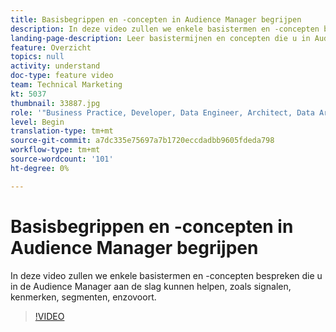 ```yaml
---
title: Basisbegrippen en -concepten in Audience Manager begrijpen
description: In deze video zullen we enkele basistermen en -concepten bespreken die u in de Audience Manager aan de slag kunnen helpen, zoals signalen, kenmerken, segmenten, enzovoort.
landing-page-description: Leer basistermijnen en concepten die u in Audience Manager, met inbegrip van signalen, eigenschappen, segmenten, en meer zullen beginnen.
feature: Overzicht
topics: null
activity: understand
doc-type: feature video
team: Technical Marketing
kt: 5037
thumbnail: 33887.jpg
role: '"Business Practice, Developer, Data Engineer, Architect, Data Architect, Administrator, Leader"'
level: Begin
translation-type: tm+mt
source-git-commit: a7dc335e75697a7b1720eccdadbb9605fdeda798
workflow-type: tm+mt
source-wordcount: '101'
ht-degree: 0%

---
```



# Basisbegrippen en -concepten in Audience Manager begrijpen

In deze video zullen we enkele basistermen en -concepten bespreken die u in de Audience Manager aan de slag kunnen helpen, zoals signalen, kenmerken, segmenten, enzovoort.

>[!VIDEO](https://video.tv.adobe.com/v/33887/?quality=12)
